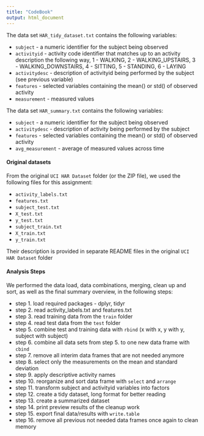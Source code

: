 ```yaml
---
title: "CodeBook"
output: html_document
---
```


The data set `HAR_tidy_dataset.txt` contains the following variables:

- `subject` - a numeric identifier for the subject being observed
- `activityid` - activity code identifier that matches up to an activity description the following way, 1 - WALKING, 2 - WALKING_UPSTAIRS, 3 - WALKING_DOWNSTAIRS, 4 - SITTING, 5 - STANDING, 6 - LAYING
- `activitydesc` - description of activityid being performed by the subject (see previous variable)
- `features` - selected variables containing the mean() or std() of observed activity
- `measurement` - measured values

The data set `HAR_summary.txt` contains the following variables:

- `subject` - a numeric identifier for the subject being observed
- `activitydesc` - description of activity being performed by the subject
- `features` - selected variables containing the mean() or std() of observed activity
- `avg_measurement` - average of measured values across time

#### Original datasets ####

From the original `UCI HAR Dataset` folder (or the ZIP file), we used the following files for this assignment:

- `activity_labels.txt` 
- `features.txt`
- `subject_test.txt` 
- `X_test.txt`
- `y_test.txt`
- `subject_train.txt` 
- `X_train.txt`
- `y_train.txt`

Their description is provided in separate README files in the original `UCI HAR Dataset` folder

#### Analysis Steps ####

We performed the data load, data combinations, merging, clean up and sort, as well as the final summary overview, in the following steps:

- step 1. load required packages - dplyr, tidyr
- step 2. read activity_labels.txt and features.txt
- step 3. read training data from the `train` folder
- step 4. read test data from the `test` folder
- step 5. combine test and training data with `rbind` (x with x, y with y, subject with subject)
- step 6. combine all data sets from step 5. to one new data frame with `cbind`
- step 7. remove all interim data frames that are not needed anymore
- step 8. select only the measurements on the mean and standard deviation
- step 9. apply descriptive activity names
- step 10. reorganize and sort data frame with `select` and `arrange`
- step 11. transform subject and activityid variables into factors
- step 12. create a tidy dataset, long format for better reading
- step 13. create a summarized dataset
- step 14. print preview results of the cleanup work
- step 15. export final data/results with `write.table`
- step 16. remove all previous not needed data frames once again to clean memory

